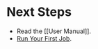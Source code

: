 # Next Steps

* Read the [[User Manual]].
* [Run Your First Job](https://github.com/openpnp/openpnp/wiki/User-Manual#your-first-job).